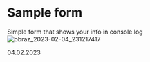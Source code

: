 # Sample form
Simple form that shows your info in console.log
![obraz_2023-02-04_231217417](https://user-images.githubusercontent.com/119127477/216791641-24a7aace-30e5-4d9b-89b1-f534356fdcd6.png)

04.02.2023
